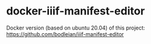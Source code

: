 # docker-iiif-manifest-editor

Docker version (based on ubuntu 20.04) of this project:
https://github.com/bodleian/iiif-manifest-editor
